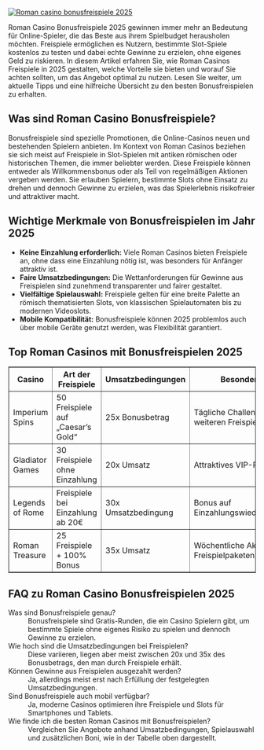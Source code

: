[![Roman casino bonusfreispiele 2025](https://123-caf.pages.dev/gitsignup.png)](https://vrmoo.ru/Bt82HjjY)

<div>   <p>Roman Casino Bonusfreispiele 2025 gewinnen immer mehr an Bedeutung für Online-Spieler, die das Beste aus ihrem Spielbudget herausholen möchten. Freispiele ermöglichen es Nutzern, bestimmte Slot-Spiele kostenlos zu testen und dabei echte Gewinne zu erzielen, ohne eigenes Geld zu riskieren. In diesem Artikel erfahren Sie, wie Roman Casinos Freispiele in 2025 gestalten, welche Vorteile sie bieten und worauf Sie achten sollten, um das Angebot optimal zu nutzen. Lesen Sie weiter, um aktuelle Tipps und eine hilfreiche Übersicht zu den besten Bonusfreispielen zu erhalten.</p>      <h2>Was sind Roman Casino Bonusfreispiele?</h2>   <p>Bonusfreispiele sind spezielle Promotionen, die Online-Casinos neuen und bestehenden Spielern anbieten. Im Kontext von Roman Casinos beziehen sie sich meist auf Freispiele in Slot-Spielen mit antiken römischen oder historischen Themen, die immer beliebter werden. Diese Freispiele können entweder als Willkommensbonus oder als Teil von regelmäßigen Aktionen vergeben werden. Sie erlauben Spielern, bestimmte Slots ohne Einsatz zu drehen und dennoch Gewinne zu erzielen, was das Spielerlebnis risikofreier und attraktiver macht.</p>      <h2>Wichtige Merkmale von Bonusfreispielen im Jahr 2025</h2>   <ul>     <li><strong>Keine Einzahlung erforderlich:</strong> Viele Roman Casinos bieten Freispiele an, ohne dass eine Einzahlung nötig ist, was besonders für Anfänger attraktiv ist.</li>     <li><strong>Faire Umsatzbedingungen:</strong> Die Wettanforderungen für Gewinne aus Freispielen sind zunehmend transparenter und fairer gestaltet.</li>     <li><strong>Vielfältige Spielauswahl:</strong> Freispiele gelten für eine breite Palette an römisch thematisierten Slots, von klassischen Spielautomaten bis zu modernen Videoslots.</li>     <li><strong>Mobile Kompatibilität:</strong> Bonusfreispiele können 2025 problemlos auch über mobile Geräte genutzt werden, was Flexibilität garantiert.</li>   </ul>      <h2>Top Roman Casinos mit Bonusfreispielen 2025</h2>   <table border="1" cellspacing="0" cellpadding="8">     <thead>       <tr>         <th>Casino</th>         <th>Art der Freispiele</th>         <th>Umsatzbedingungen</th>         <th>Besonderheit</th>       </tr>     </thead>     <tbody>       <tr>         <td>Imperium Spins</td>         <td>50 Freispiele auf „Caesar’s Gold“</td>         <td>25x Bonusbetrag</td>         <td>Tägliche Challenges mit weiteren Freispielen</td>       </tr>       <tr>         <td>Gladiator Games</td>         <td>30 Freispiele ohne Einzahlung</td>         <td>20x Umsatz</td>         <td>Attraktives VIP-Programm</td>       </tr>       <tr>         <td>Legends of Rome</td>         <td>Freispiele bei Einzahlung ab 20€</td>         <td>30x Umsatzbedingung</td>         <td>Bonus auf Einzahlungswiederholungen</td>       </tr>       <tr>         <td>Roman Treasure</td>         <td>25 Freispiele + 100% Bonus</td>         <td>35x Umsatz</td>         <td>Wöchentliche Aktionen mit Freispielpaketen</td>       </tr>     </tbody>   </table>      <h2>FAQ zu Roman Casino Bonusfreispielen 2025</h2>   <dl>     <dt>Was sind Bonusfreispiele genau?</dt>     <dd>Bonusfreispiele sind Gratis-Runden, die ein Casino Spielern gibt, um bestimmte Spiele ohne eigenes Risiko zu spielen und dennoch Gewinne zu erzielen.</dd>        <dt>Wie hoch sind die Umsatzbedingungen bei Freispielen?</dt>     <dd>Diese variieren, liegen aber meist zwischen 20x und 35x des Bonusbetrags, den man durch Freispiele erhält.</dd>        <dt>Können Gewinne aus Freispielen ausgezahlt werden?</dt>     <dd>Ja, allerdings meist erst nach Erfüllung der festgelegten Umsatzbedingungen.</dd>        <dt>Sind Bonusfreispiele auch mobil verfügbar?</dt>     <dd>Ja, moderne Casinos optimieren ihre Freispiele und Slots für Smartphones und Tablets.</dd>        <dt>Wie finde ich die besten Roman Casinos mit Bonusfreispielen?</dt>     <dd>Vergleichen Sie Angebote anhand Umsatzbedingungen, Spielauswahl und zusätzlichen Boni, wie in der Tabelle oben dargestellt.</dd>   </dl>   </div>